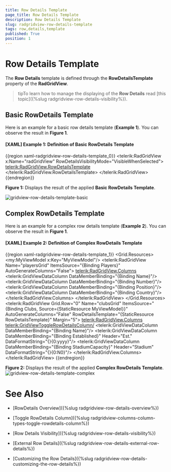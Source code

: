 ```yaml
---
title: Row Details Template
page_title: Row Details Template
description: Row Details Template
slug: radgridview-row-details-template
tags: row,details,template
published: True
position: 1
---
```


# Row Details Template

The __Row Details__ template is defined through the __RowDetailsTemplate__ property of the __RadGridView__.

>tipTo learn how to manage the displaying of the __Row Details__ read [this topic]({%slug radgridview-row-details-visibility%}).
	
## Basic RowDetails Template

Here is an example for a basic row details template (__Example 1__). You can observe the result in __Figure 1__.
		

#### __[XAML] Example 1: Definition of Basic RowDetails Template__

{{region xaml-radgridview-row-details-template_0}}
	<telerik:RadGridView x:Name="radGridView"
	                 RowDetailsVisibilityMode="VisibleWhenSelected">
	    <telerik:RadGridView.RowDetailsTemplate>
	        <DataTemplate>
	            <StackPanel Orientation="Horizontal"
	                Margin="10,10,10,10">
	                <TextBlock Text="Stadium Capacity: " />
	                <TextBlock Text="{Binding StadiumCapacity}" />
	            </StackPanel>
	        </DataTemplate>
	    </telerik:RadGridView.RowDetailsTemplate>
	    <!--...-->
	</telerik:RadGridView>
{{endregion}}

__Figure 1:__ Displays the result of the applied __Basic RowDetails Template__.

![gridview-row-details-template-basic](images/gridview-row-details-template-basic.png)

## Complex RowDetails Template

Here is an example for a complex row details template (__Example 2__). You can observe the result in __Figure 1__.

#### __[XAML] Example 2: Definition of Complex RowDetails Template__

{{region xaml-radgridview-row-details-template_1}}
	<Grid>
	    <Grid.Resources>
	        <my:MyViewModel x:Key="MyViewModel"/>
	        <DataTemplate x:Key="RowDetailsTemplate">
	            <telerik:RadGridView Name="playersGrid" 
	                        ItemsSource="{Binding Players}" 
	                        AutoGenerateColumns="False">
	                <telerik:RadGridView.Columns>
	                    <telerik:GridViewDataColumn DataMemberBinding="{Binding Name}"/>
	                    <telerik:GridViewDataColumn DataMemberBinding="{Binding Number}"/>
	                    <telerik:GridViewDataColumn DataMemberBinding="{Binding Position}"/>
	                    <telerik:GridViewDataColumn DataMemberBinding="{Binding Country}"/>
	                </telerik:RadGridView.Columns>
	            </telerik:RadGridView>
	        </DataTemplate>
	    </Grid.Resources>
	    <telerik:RadGridView Grid.Row="0" 
	                Name="clubsGrid" 
	                ItemsSource="{Binding Clubs, Source={StaticResource MyViewModel}}"
	                AutoGenerateColumns="False"
	                RowDetailsTemplate="{StaticResource RowDetailsTemplate}"
	                Margin="5">
	        <telerik:RadGridView.Columns>
	            <telerik:GridViewToggleRowDetailsColumn/>
	            <telerik:GridViewDataColumn DataMemberBinding="{Binding Name}"/>
	            <telerik:GridViewDataColumn DataMemberBinding="{Binding Established}"
	                            Header="Est." 
	                            DataFormatString="{}{0:yyyy}"/>
	            <telerik:GridViewDataColumn DataMemberBinding="{Binding StadiumCapacity}" 
	                            Header="Stadium" 
	                            DataFormatString="{}{0:N0}"/>
	        </telerik:RadGridView.Columns>
	    </telerik:RadGridView>
	</Grid>
{{endregion}}

__Figure 2:__ Displays the result of the applied __Complex RowDetails Template__.
![gridview-row-details-template-complex](images/gridview-row-details-template-complex.png)

# See Also

 * [RowDetails Overview]({%slug radgridview-row-details-overview%})

 * [Toggle RowDetails Column]({%slug radgridview-columns-column-types-toggle-rowdetails-column%})

 * [Row Details Visibility]({%slug radgridview-row-details-visibility%})

 * [External Row Details]({%slug radgridview-row-details-external-row-details%})

 * [Customizing the Row Details]({%slug radgridview-row-details-customizing-the-row-details%})
